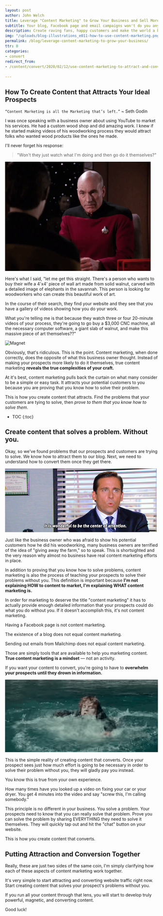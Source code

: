 ```yaml
---
layout: post
author: John Welch
title: Leverage "Content Marketing" to Grow Your Business and Sell More Stuff
subtitle: Your blog, Facebook page and email campaigns won't do you any good unless you create content people love.
description: Create raving fans, happy customers and make the world a better place. All it takes is a little bit of content marketing.
img: "/uploads/blog-illustrations_e011-how-to-use-content-marketing.png"
permalink: /blog/leverage-content-marketing-to-grow-your-business/
ttr: 8
categories:
- convert
redirect_from:
- /content/convert/2020/02/12/use-content-marketing-to-attract-and-convert-new-customers/

---
```


## How To Create Content that Attracts Your Ideal Prospects

`“Content Marketing is all the Marketing that’s left.”` \~ Seth Godin

I was once speaking with a business owner about using YouTube to market his services. He had a custom wood shop and did amazing work. I knew if he started making videos of his woodworking process they would attract folks who wanted wood products like the ones he made. 

I'll never forget his response: 
 
> "Won't they just watch what I'm doing and then go do it themselves?" 

![Facepalm](/uploads/011-facepalm.gif)

Here's what I said, "let me get this straight. There's a person who wants to buy their wife a 4'x4' piece of wall art made from solid walnut, carved with a detailed image of elephants in the savannah. This person is looking for woodworkers who can create this beautiful work of art. 

In the course of their search, they find your website and they see that you have a gallery of videos showing how you do your work. 

What you're telling me is that because they watch three or four 20-minute videos of your process, they're going to go buy a $3,000 CNC machine, all the necessary computer software, a giant slab of walnut, and make this massive piece of art themselves??"

![Magnet](/uploads/011-magnet.gif)

Obviously, that's ridiculous. This is the point. Content marketing, when done correctly, does the opposite of what this business owner thought. Instead of making your prospects more likely to do it themselves, true content marketing **reveals the true complexities of your craft.**

At it's best, content marketing pulls back the curtain on what many consider to be a simple or easy task. It attracts your potential customers to you because you are proving that you know how to solve their problem.

This is how you create content that attracts. Find the problems that your customers are tying to solve, then *prove to them that you know how to solve them.*

* TOC
{:toc}

## Create content that solves a problem. Without you.

Okay, so we've found problems that our prospects and customers are trying to solve. We know how to attract them to our blog. Next, we need to understand how to convert them once they get there. 

![Attention](/uploads/011-attention.gif)

Just like the business owner who was afraid to show his potential customers how he did his woodworking, many business owners are terrified of the idea of "giving away the farm," so to speak. This is shortsighted and the very reason why almost no business have real content marketing efforts in place. 

In addition to proving that you know how to solve problems, content marketing is also the process of teaching your prospects to solve their problems without you. This definition is important because **I'm not explaining HOW to content to market, I'm explaining WHAT content marketing is.**

In order for marketing to deserve the title "content marketing" it has to actually provide enough detailed information that your prospects could do what you do without you. If it doesn't accomplish this, it's not content marketing.

Having a Facebook page is not content marketing.

The existence of a blog does not equal content marketing. 

Sending out emails from Mailchimp does not equal content marketing. 

Those are simply tools that are available to help you marketing content. **True content marketing is a mindset** — not an activity. 

If you want your content to convert, you're going to have to **overwhelm your prospects until they drown in information.** 

![Drowning](/uploads/011-drowning.gif)

This is the simple reality of creating content that converts. Once your prospect sees just how much effort is going to be necessary in order to solve their problem without you, they will gladly pay you instead. 

You know this is true from your own experience. 

How many times have you looked up a video on fixing your car or your dryer. You get 4 minutes into the video and say "screw this, I'm calling somebody." 

This principle is no different in your business. You solve a problem. Your prospects need to know that you can really solve that problem. Prove you can solve the problem by sharing EVERYTHING they need to solve it themselves. They will quickly tap out and hit the "chat" button on your website. 

This is how you create content that converts. 

## Putting Attraction and Conversion Together

Really, these are just two sides of the same coin, I'm simply clarifying how each of these aspects of content marketing work together. 

It's very simple to start attracting and converting website traffic right now. Start creating content that solves your prospect's problems without you. 

If you run all your content through that lens, you will start to develop truly powerful, magnetic, and converting content. 

Good luck!